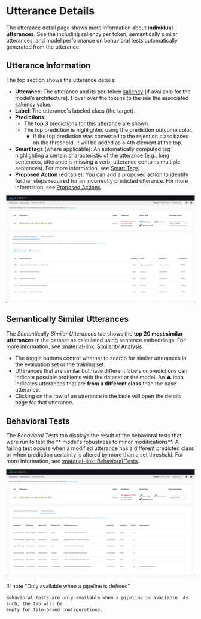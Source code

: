 # Utterance Details

The utterance detail page shows more information about **individual utterances**. See the including
saliency per token, semantically similar utterances, and model performance on behavioral tests
automatically generated from the utterance.

## Utterance Information

The top section shows the utterance details:

* **Utterance**: The utterance and its per-token [saliency](../../key-concepts/saliency.md) (if
  available for the model's architecture). Hover over the tokens to the see the associated saliency
  value.
* **Label**: The utterance's labeled class (the target).
* **Predictions**:
    * The **top 3** predictions for this utterance are shown.
    * The top prediction is highlighted using the prediction outcome color.
        * If the top prediction was converted to the rejection class based on the threshold, it will
          be added as a 4th element at the top.
* **Smart tags** (where applicable): An automatically computed tag highlighting a certain
  characteristic of the utterance (e.g., long sentences, utterance is missing a verb, utterance
  contains multiple sentences). For more information,
  see [Smart Tags](../../key-concepts/smart-tags.md).
* **Proposed Action** (editable): You can add a proposed action to identify further steps required
  for an incorrectly predicted utterance. For more information,
  see [Proposed Actions](../../key-concepts/proposed-actions.md).

![Screenshot](../../_static/images/exploration-space/utterance-details-similarity.png)

## Semantically Similar Utterances

The *Semantically Similar Utterances* tab shows the **top 20 most similar utterances** in the
dataset as calculated using sentence embeddings. For more information,
see [:material-link: Similarity Analysis](../../key-concepts/similarity.md).

* The toggle buttons control whether to search for similar utterances in the evaluation set or the
  training set.
* Utterances that are similar but have different labels or predictions can indicate possible
  problems with the dataset or the model. An :warning: icon indicates utterances that are **from a
  different class** than the base utterance.
* Clicking on the row of an utterance in the table will open the details page for that utterance.

## Behavioral Tests

The *Behavioral Tests* tab displays the result of the behavioral tests that were run to test the **
model's robustness to minor modifications**. A failing test occurs when a modified utterance has a
different predicted class or when prediction certainty is altered by more than a set threshold. For
more information, see [:material-link: Behavioral Tests](../../key-concepts/behavioral-testing.md).

![Screenshot](../../_static/images/exploration-space/utterance-details-behavioral-tests.png)

!!! note "Only available when a pipeline is defined"

    Behavioral tests are only available when a pipeline is available. As such, the tab will be
    empty for file-based configurations.
